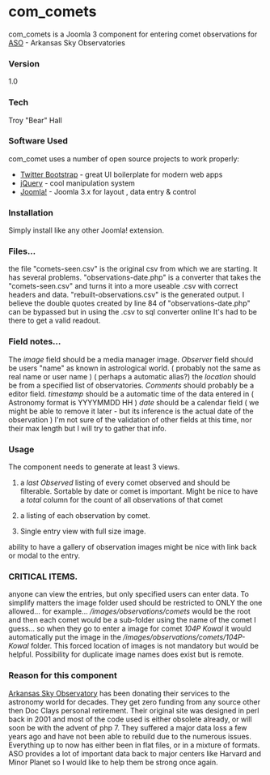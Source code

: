 # com_comets

com_comets is a Joomla 3 component for entering comet observations for [ASO](http://arksky.org) -  Arkansas Sky Observatories 

### Version
1.0

### Tech
Troy "Bear" Hall

### Software Used
com_comet uses a number of open source projects to work properly:
* [Twitter Bootstrap](http://getbootstrap.com/) - great UI boilerplate for modern web apps
* [jQuery](https://jquery.com/) - cool manipulation system
* [Joomla!](http://joomla.org/ "Joomla 3.x for layout , data entry & control") - Joomla 3.x for layout , data entry & control

### Installation
Simply install like any other Joomla! extension.


### Files...
the file "comets-seen.csv" is the original csv from which we are starting.  It has several problems.
"observations-date.php" is a converter that takes the "comets-seen.csv" and turns it into a more useable .csv with correct headers and data.
"rebuilt-observations.csv" is the generated output.  I believe the double quotes created by line
84 of "observations-date.php" can be bypassed but in using the .csv to sql converter online It's had to 
be there to get a valid readout.

### Field notes...
The *image* field should be a media manager image.
*Observer* field should be users "name" as known in astrological world.  ( probably not the same as real name or user name ) ( perhaps a automatic alias?)
the *location* should be from a specified list of observatories.
*Comments* should probably be a editor field.
*timestamp* should be a automatic time of the data entered in ( Astronomy format is YYYYMMDD HH )
*date* should be a calendar field ( we might be able to remove it later - but its inference is the actual date of the observation )
I'm not sure of the validation of other fields at this time, nor their max length but I will try to gather that info.


### Usage
The component needs to generate at least 3 views.

1) a *last Observed* listing of every comet observed and should be filterable.  Sortable by date or comet is important.  Might be nice to have a *total* column for the count of all observations of that comet

2) a listing of each observation by comet.

3) Single entry view with full size image.

ability to have a gallery of observation images might be nice with link back or modal to the entry.

### CRITICAL ITEMS.
anyone can view the entries, but only specified users can enter data.  To simplify matters the image folder used should be restricted to ONLY the one allowed...
for example... 
*/images/observations/comets* would be the root and then each comet would be a sub-folder using the name of the comet I guess...
so when they go to enter a image for comet *104P Kowal* it would automatically put the image in the */images/observations/comets/104P-Kowal* folder.
This forced location of images is not mandatory but would be helpful.  Possibility for duplicate image names does exist but is remote.


### Reason for this component
[Arkansas Sky Observatory](http://arksky.org) has been donating their services to the astronomy world for decades.  They get zero funding from any source
other then Doc Clays personal retirement.  Their original site was designed in perl back in 2001 and most of the code used
is either obsolete already, or will soon be with the advent of php 7.  They suffered a major data loss a few years ago and have
not been able to rebuild due to the numerous issues.  Everything up to now has either been in flat files, or in a 
mixture of formats.
ASO provides a lot of important data back to major centers like Harvard and Minor Planet so I would like to help
them be strong once again.



